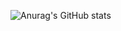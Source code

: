 ![Anurag's GitHub stats](https://github-readme-stats.vercel.app/api?username=pouyan-asg&count_private=true&show_icons=true&theme=yeblu&bg_color=00000000)
